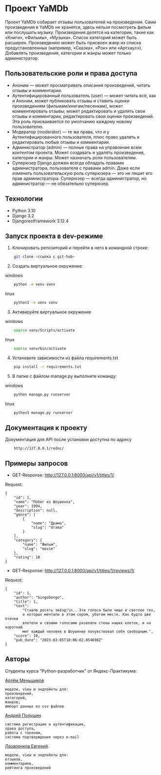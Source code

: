 # Проект YaMDb

Проект YaMDb собирает отзывы пользователей на произведения. Сами произведения в YaMDb не хранятся, здесь нельзя посмотреть фильм или послушать музыку.
Произведения делятся на категории, такие как «Книги», «Фильмы», «Музыка». Список категорий может быть расширен. 
Произведению может быть присвоен жанр из списка предустановленных (например, «Сказка», «Рок» или «Артхаус»). 
Добавлять произведения, категории и жанры может только администратор.

## Пользовательские роли и права доступа

- Аноним — может просматривать описания произведений, читать отзывы и комментарии.
- Аутентифицированный пользователь (user) — может читать всё, как и Аноним, может публиковать отзывы и ставить оценки произведениям (фильмам/книгам/песенкам), может комментировать отзывы; может редактировать и удалять свои отзывы и комментарии, редактировать свои оценки произведений. Эта роль присваивается по умолчанию каждому новому пользователю.
- Модератор (moderator) — те же права, что и у Аутентифицированного пользователя, плюс право удалять и редактировать любые отзывы и комментарии.
- Администратор (admin) — полные права на управление всем контентом проекта. Может создавать и удалять произведения, категории и жанры. Может назначать роли пользователям.
- Суперюзер Django должен всегда обладать правами администратора, пользователя с правами admin. Даже если изменить пользовательскую роль суперюзера — это не лишит его прав администратора. Суперюзер — всегда администратор, но администратор — не обязательно суперюзер.

## Технологии

- Python 3.10
- Django 3.2
- Djangorestframework 3.12.4


## Запуск проекта в dev-режиме

1. Клонировать репозиторий и перейти в него в командной строке:

```bash
    git clone <ссылка с git-hub>
```

2. Cоздать виртуальное окружение:

windows
```bash
    python -m venv venv
```

linux
```bash
    python3 -m venv venv
```

3. Активируйте виртуальное окружение

windows
```bash
    source venv/Scripts/activate
```

linux
```bash
    source venv/bin/activate
```

4. Установите зависимости из файла requirements.txt

```bash
    pip install -r requirements.txt
```

5. В папке с файлом manage.py выполните команду:

windows
```bash
    python manage.py runserver
```

linux
```bash
    python3 manage.py runserver
```

## Документация к проекту

Документация для API после установки доступна по адресу
```
    http://127.0.0.1/redoc/
```

## Примеры запросов

- GET-Response: <http://127.0.0.1:8000/api/v1/titles/1/>

Request:

```J-SON
{
    "id": 1,
    "name": "Побег из Шоушенка",
    "year": 1994,
    "description": null,
    "genre": [
        {
            "name": "Драма",
            "slug": "drama"
        }
    ],
    "category": {
        "name": "Фильм",
        "slug": "movie"
    },
    "rating": 10
}
```

- GET-Response: <http://127.0.0.1:8000/api/v1/titles/1/reviews/1/>

Request:

```J-SON
{
    "id": 1,
    "author": "bingobongo",
    "title": 1,
    "text": 
        "Ставлю десять звёзд!\n...Эти голоса были чище и светлее тех,
        о которых мечтали в этом сером, убогом месте. Как будто две птички 
        влетели и своими голосами развеяли стены наших клеток, и на короткий
        миг каждый человек в Шоушенке почувствовал себя свободным.",
    "score": 10,
    "pub_date": "2023-02-05T18:06:02.054698Z"
}
```

## Авторы

Студенты курса "Python-разработчик" от Яндекс-Практикума:

[Артём Меньшиков](https://github.com/a-menshikov)
```
модели, view и эндпойнты для:
произведений,
категорий,
жанров;
импорт данных из csv файлов
```

[Андрей Полушин](https://github.com/pandser)
```
система регистрации и аутентификации,
права доступа,
работа с токеном,
система подтверждения через e-mail
```

[Лазаренков Евгений](https://github.com/lazarenkov-e).
```
модели, view и эндпойнты для:
отзывов,
комментариев,
рейтинга произведений
```
